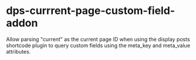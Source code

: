 dps-currrent-page-custom-field-addon
====================================

Allow parsing "current" as the current page ID when using the display posts shortcode plugin to query custom fields using the meta_key and meta_value attributes.
